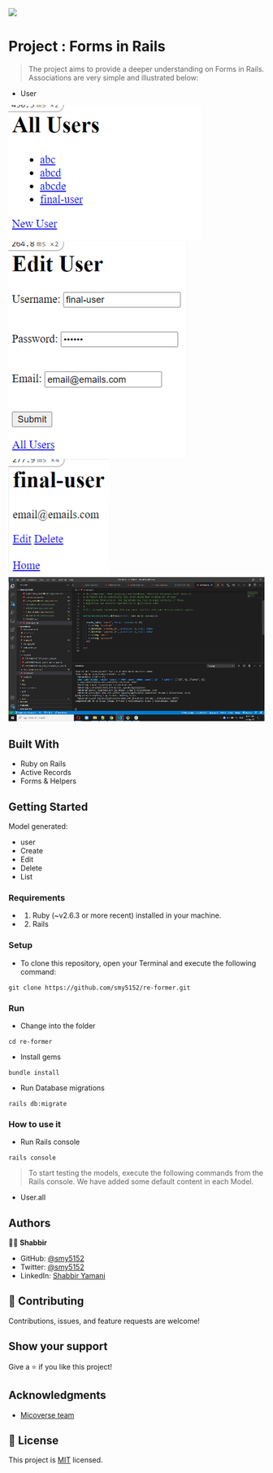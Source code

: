 ![](https://img.shields.io/badge/Microverse-blueviolet)

# Project : Forms in Rails

> The project aims to provide a deeper understanding on Forms in Rails. Associations are very simple and illustrated below:
- User 

![List](AllUsers.png)
![Edit](Edit.png)
![CRUD](Show_manage.png)
![Schema](Schema.png)

## Built With

- Ruby on Rails
- Active Records
- Forms & Helpers
## Getting Started

Model generated:

- user
 - Create
 - Edit
 - Delete
 - List

### Requirements
- 1. Ruby (~v2.6.3 or more recent) installed in your machine.
- 2. Rails

### Setup

* To clone this repository, open your Terminal and execute the following command:
```
git clone https://github.com/smy5152/re-former.git
```

### Run
* Change into the folder
```
cd re-former
```
* Install gems
```
bundle install
```
* Run Database migrations
```
rails db:migrate
```

### How to use it

* Run Rails console
```
rails console
```

> To start testing the models, execute the following commands from the Rails console.
> We have added some default content in each Model.

- User.all

## Authors

🧑‍💻 **Shabbir**

- GitHub: [@smy5152](https://github.com/smy5152)
- Twitter: [@smy5152](https://twitter.com/smy5152)
- LinkedIn: [Shabbir Yamani](https://www.linkedin.com/in/shabbirmyamani/)

## 🤝 Contributing

Contributions, issues, and feature requests are welcome!
## Show your support

Give a ⭐️ if you like this project!

## Acknowledgments

- [Micoverse team](https://microverse.pathwright.com/library/fast-track-curriculum/69047/path/step/49722685/)

## 📝 License

This project is [MIT](LICENSE) licensed.
